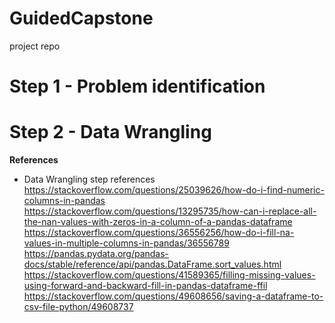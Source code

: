 # GuidedCapstone
project repo

# Step 1 - Problem identification
# Step 2 - Data Wrangling 


**References**
- Data Wrangling step references 
https://stackoverflow.com/questions/25039626/how-do-i-find-numeric-columns-in-pandas
https://stackoverflow.com/questions/13295735/how-can-i-replace-all-the-nan-values-with-zeros-in-a-column-of-a-pandas-dataframe
https://stackoverflow.com/questions/36556256/how-do-i-fill-na-values-in-multiple-columns-in-pandas/36556789
https://pandas.pydata.org/pandas-docs/stable/reference/api/pandas.DataFrame.sort_values.html
https://stackoverflow.com/questions/41589365/filling-missing-values-using-forward-and-backward-fill-in-pandas-dataframe-ffil
https://stackoverflow.com/questions/49608656/saving-a-dataframe-to-csv-file-python/49608737
